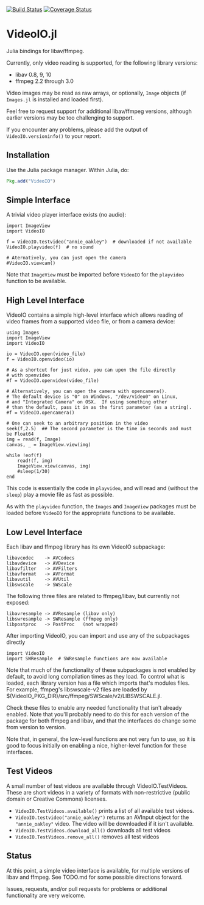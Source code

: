 [![Build Status](https://travis-ci.org/kmsquire/VideoIO.jl.svg?branch=master)](https://travis-ci.org/kmsquire/VideoIO.jl) [![Coverage Status](https://coveralls.io/repos/kmsquire/VideoIO.jl/badge.png)](https://coveralls.io/r/kmsquire/VideoIO.jl)

VideoIO.jl
==========

Julia bindings for libav/ffmpeg.  

Currently, only video reading is supported, for the following 
library versions:

* libav 0.8, 9, 10
* ffmpeg 2.2 through 3.0

Video images may be read as raw arrays, or optionally, `Image`
objects (if `Images.jl` is installed and loaded first).

Feel free to request support for additional libav/ffmpeg 
versions, although earlier versions may be too challenging to
support. 

If you encounter any problems, please add the output
of `VideoIO.versioninfo()` to your report.

Installation
------------
Use the Julia package manager.  Within Julia, do:
```julia
Pkg.add("VideoIO")
```

Simple Interface
----------------
A trivial video player interface exists (no audio):

    import ImageView
    import VideoIO

    f = VideoIO.testvideo("annie_oakley")  # downloaded if not available
    VideoIO.playvideo(f)  # no sound

    # Aternatively, you can just open the camera
    #VideoIO.viewcam()

Note that `ImageView` must be imported before `VideoIO` for the `playvideo`
function to be available.

High Level Interface
--------------------

VideoIO contains a simple high-level interface which allows reading of 
video frames from a supported video file, or from a camera device:

    using Images
    import ImageView
    import VideoIO

    io = VideoIO.open(video_file)
    f = VideoIO.openvideo(io)

    # As a shortcut for just video, you can upen the file directly
    # with openvideo
    #f = VideoIO.openvideo(video_file)

    # Alternatively, you can open the camera with opencamera().
    # The default device is "0" on Windows, "/dev/video0" on Linux,
    # and "Integrated Camera" on OSX.  If using something other
    # than the default, pass it in as the first parameter (as a string).
    #f = VideoIO.opencamera()

    # One can seek to an arbitrary position in the video
    seek(f,2.5)  ## The second parameter is the time in seconds and must be Float64
    img = read(f, Image)
    canvas, _ = ImageView.view(img)
    
    while !eof(f)
        read!(f, img)
        ImageView.view(canvas, img)
        #sleep(1/30)
    end

This code is essentially the code in `playvideo`, and will read and 
(without the `sleep`) play a movie file as fast as possible.

As with the `playvideo` function, the `Images` and `ImageView` packages
must be loaded before `VideoIO` for the appropriate functions to be
available.


Low Level Interface
-------------------
Each libav and ffmpeg library has its own VideoIO subpackage:

    libavcodec    -> AVCodecs
    libavdevice   -> AVDevice
    libavfilter   -> AVFilters
    libavformat   -> AVFormat
    libavutil     -> AVUtil
    libswscale    -> SWScale

The following three files are related to ffmpeg/libav, but currently not
exposed:

    libavresample -> AVResample (libav only)
    libswresample -> SWResample (ffmpeg only)
    libpostproc   -> PostProc   (not wrapped)

After importing VideoIO, you can import and use any of the subpackages directly

    import VideoIO
    import SWResample  # SWResample functions are now available

Note that much of the functionality of these subpackages is not enabled
by default, to avoid long compilation times as they load.  To control
what is loaded, each library version has a file which imports that's
modules files.  For example, ffmpeg's libswscale-v2 files are loaded by 
$(VideoIO_PKG_DIR)/src/ffmpeg/SWScale/v2/LIBSWSCALE.jl.

Check these files to enable any needed functionality that isn't already
enabled.  Note that you'll probably need to do this for each version 
of the package for both ffmpeg and libav, and that the interfaces do
change some from version to version.

Note that, in general, the low-level functions are not very fun to use,
so it is good to focus initially on enabling a nice, higher-level 
function for these interfaces. 

Test Videos
-----------

A small number of test videos are available through VideoIO.TestVideos.
These are short videos in a variety of formats with non-restrictive
(public domain or Creative Commons) licenses.

* `VideoIO.TestVideos.available()` prints a list of all available test videos.
* `VideoIO.testvideo("annie_oakley")` returns an AVInput object for the 
  `"annie_oakley"` video.  The video will be downloaded if it isn't available.
* `VideoIO.TestVideos.download_all()` downloads all test videos
* `VideoIO.TestVideos.remove_all()` removes all test videos


Status
------
At this point, a simple video interface is available, for multiple
versions of libav and ffmpeg.  See TODO.md for some possible directions
forward.

Issues, requests, and/or pull requests for problems or additional 
functionality are very welcome.
